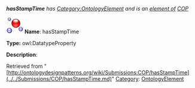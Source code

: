 ___hasStampTime__ has [Category:OntologyElement](../../Category/OntologyElement.md "Category:OntologyElement") and is an [element of](../../Property/ElementOf.md "Property:ElementOf") [COP](http://ontologydesignpatterns.org/wiki/Submissions:COP "Submissions:COP")_


  




[![DatatypeProperty](../../images/thumb/a/a5/DatatypeProperty.gif/45px-DatatypeProperty.gif)](../../Image/DatatypeProperty.gif.md "DatatypeProperty")
__Name__: hasStampTime 


__Type:__ owl:DatatypeProperty 


__Description__: 





Retrieved from "[http://ontologydesignpatterns.org/wiki/Submissions:COP/hasStampTime](../../Submissions/COP/hasStampTime.md)"
 [Category](http://ontologydesignpatterns.org/wiki/Special:Categories "Special:Categories"): [OntologyElement](../../Category/OntologyElement.md "Category:OntologyElement")
